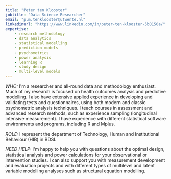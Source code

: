 ```yaml
---
title: "Peter ten Klooster"
jobtitle: "Data Science Researcher"
email: "p.m.tenklooster@utwente.nl"
linkedinurl: "https://www.linkedin.com/in/peter-ten-klooster-5b0150a/"
expertise:
    - research methodology
    - data analytics
    - statistical modelling
    - prediction models
    - psychometrics
    - power analysis
    - learning R
    - study design
    - multi-level models
---
```


*WHO:* I'm a researcher and all-round data and methodology enthusiast. Much of my research is focused on health outcomes analysis and predictive modelling. I also have extensive applied experience in developing and validating tests and questionnaires, using both modern and classic psychometric analysis techniques. I teach courses in assessment and advanced research methods, such as experience sampling (longitudinal intensive measurement). I have experience with different statistical software environments and programs, including R and Mplus.

*ROLE:* I represent the department of Technology, Human and Institutional Behaviour (HIB) in BDSI.

*NEED HELP:* I'm happy to help you with questions about the optimal design, statistical analysis and power calculations for your observational or intervention studies. I can also support you with measurement development and evaluation projects and with different types of multilevel and latent variable modelling analyses such as structural equation modelling. 
